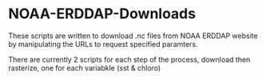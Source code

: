 # NOAA-ERDDAP-Downloads

These scripts are written to download .nc files from NOAA ERDDAP website by manipulating the URLs to request specified paramters.

There are currently 2 scripts for each step of the process, download then rasterize, one for each variabkle (sst & chloro)
